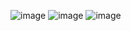 ![image](https://github.com/oiosu/oiosu/assets/99783474/e5620dc9-954b-40e8-831d-1b2c9cc9bdd1)
![image](https://github.com/oiosu/oiosu/assets/99783474/26c6fc15-32a1-447d-afec-66be58051a76)
![image](https://github.com/oiosu/oiosu/assets/99783474/fb85327e-9b5d-42d5-ab90-0e7fc852b248)



